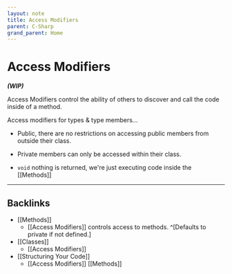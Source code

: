 ```yaml
---
layout: note
title: Access Modifiers
parent: C-Sharp
grand_parent: Home
---
```


# Access Modifiers

**_(WIP)_**

Access Modifiers control the ability of others to discover and call the code inside of a method.

Access modifiers for types & type members...

- Public, there are no restrictions on accessing public members from outside their class.

- Private members can only be accessed within their class.

- `void` nothing is returned, we're just executing code inside the [[Methods]]

---
## Backlinks
* [[Methods]]
	* [[Access Modifiers]] controls access to methods. ^[Defaults to private if not defined.]
* [[Classes]]
	* [[Access Modifiers]]
* [[Structuring Your Code]]
	* [[Access Modifiers]] [[Methods]]

